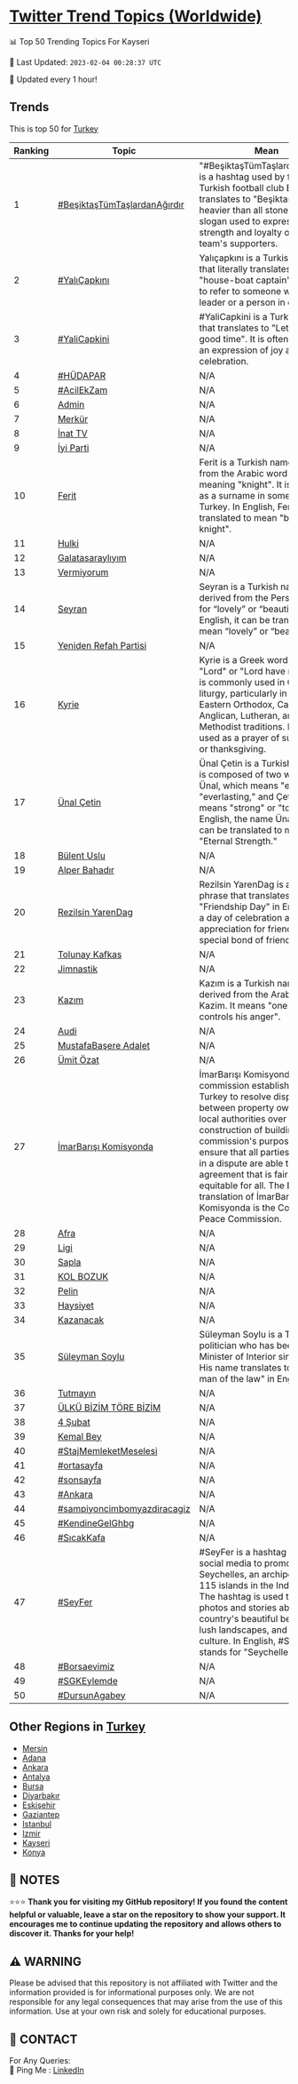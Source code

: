 [Twitter Trend Topics (Worldwide)](https://github.com/ErcinDedeoglu/Twitter-Trend-Topics)
==========


📊 Top 50 Trending Topics For Kayseri

📆 Last Updated: `2023-02-04 00:28:37 UTC`

🔧 Updated every 1 hour!


## Trends

This is top 50 for [Turkey](</Turkey>)

| Ranking | Topic | Mean |
| ------- | ------------ | ------------ |
| 1 | [#BeşiktaşTümTaşlardanAğırdır](http://twitter.com/search?q=%23Be%c5%9fikta%c5%9fT%c3%bcmTa%c5%9flardanA%c4%9f%c4%b1rd%c4%b1r) | "#BeşiktaşTümTaşlardanAğırdır" is a hashtag used by fans of the Turkish football club Beşiktaş. It translates to "Beşiktaş is heavier than all stones". It is a slogan used to express the strength and loyalty of the team's supporters. |
| 2 | [#YalıÇapkını](http://twitter.com/search?q=%23Yal%c4%b1%c3%87apk%c4%b1n%c4%b1) | Yalıçapkını is a Turkish phrase that literally translates to "house-boat captain". It is used to refer to someone who is a leader or a person in charge. |
| 3 | [#YaliCapkini](http://twitter.com/search?q=%23YaliCapkini) | #YaliCapkini is a Turkish phrase that translates to "Let's have a good time". It is often used as an expression of joy and celebration. |
| 4 | [#HÜDAPAR](http://twitter.com/search?q=%23H%c3%9cDAPAR) | N/A |
| 5 | [#AcilEkZam](http://twitter.com/search?q=%23AcilEkZam) | N/A |
| 6 | [Admin](http://twitter.com/search?q=Admin) | N/A |
| 7 | [Merkür](http://twitter.com/search?q=Merk%c3%bcr) | N/A |
| 8 | [İnat TV](http://twitter.com/search?q=%c4%b0nat+TV) | N/A |
| 9 | [İyi Parti](http://twitter.com/search?q=%c4%b0yi+Parti) | N/A |
| 10 | [Ferit](http://twitter.com/search?q=Ferit) | Ferit is a Turkish name derived from the Arabic word "Faris", meaning "knight". It is also used as a surname in some parts of Turkey. In English, Ferit can be translated to mean "brave knight". |
| 11 | [Hulki](http://twitter.com/search?q=Hulki) | N/A |
| 12 | [Galatasaraylıyım](http://twitter.com/search?q=Galatasarayl%c4%b1y%c4%b1m) | N/A |
| 13 | [Vermiyorum](http://twitter.com/search?q=Vermiyorum) | N/A |
| 14 | [Seyran](http://twitter.com/search?q=Seyran) | Seyran is a Turkish name derived from the Persian word for “lovely” or “beautiful”. In English, it can be translated to mean “lovely” or “beautiful”. |
| 15 | [Yeniden Refah Partisi](http://twitter.com/search?q=Yeniden+Refah+Partisi) | N/A |
| 16 | [Kyrie](http://twitter.com/search?q=Kyrie) | Kyrie is a Greek word meaning "Lord" or "Lord have mercy". It is commonly used in Christian liturgy, particularly in the Eastern Orthodox, Catholic, Anglican, Lutheran, and Methodist traditions. It is also used as a prayer of supplication or thanksgiving. |
| 17 | [Ünal Çetin](http://twitter.com/search?q=%c3%9cnal+%c3%87etin) | Ünal Çetin is a Turkish name. It is composed of two words: Ünal, which means "eternal" or "everlasting," and Çetin, which means "strong" or "tough." In English, the name Ünal Çetin can be translated to mean "Eternal Strength." |
| 18 | [Bülent Uslu](http://twitter.com/search?q=B%c3%bclent+Uslu) | N/A |
| 19 | [Alper Bahadır](http://twitter.com/search?q=Alper+Bahad%c4%b1r) | N/A |
| 20 | [Rezilsin YarenDag](http://twitter.com/search?q=Rezilsin+YarenDag) | Rezilsin YarenDag is a Turkish phrase that translates to "Friendship Day" in English. It is a day of celebration and appreciation for friends and the special bond of friendship. |
| 21 | [Tolunay Kafkas](http://twitter.com/search?q=Tolunay+Kafkas) | N/A |
| 22 | [Jimnastik](http://twitter.com/search?q=Jimnastik) | N/A |
| 23 | [Kazım](http://twitter.com/search?q=Kaz%c4%b1m) | Kazım is a Turkish name, derived from the Arabic name Kazim. It means "one who controls his anger". |
| 24 | [Audi](http://twitter.com/search?q=Audi) | N/A |
| 25 | [MustafaBaşere Adalet](http://twitter.com/search?q=MustafaBa%c5%9fere+Adalet) | N/A |
| 26 | [Ümit Özat](http://twitter.com/search?q=%c3%9cmit+%c3%96zat) | N/A |
| 27 | [İmarBarışı Komisyonda](http://twitter.com/search?q=%c4%b0marBar%c4%b1%c5%9f%c4%b1+Komisyonda) | İmarBarışı Komisyonda is a commission established in Turkey to resolve disputes between property owners and local authorities over the construction of buildings. The commission's purpose is to ensure that all parties involved in a dispute are able to reach an agreement that is fair and equitable for all. The English translation of İmarBarışı Komisyonda is the Construction Peace Commission. |
| 28 | [Afra](http://twitter.com/search?q=Afra) | N/A |
| 29 | [Ligi](http://twitter.com/search?q=Ligi) | N/A |
| 30 | [Sapla](http://twitter.com/search?q=Sapla) | N/A |
| 31 | [KOL BOZUK](http://twitter.com/search?q=KOL+BOZUK) | N/A |
| 32 | [Pelin](http://twitter.com/search?q=Pelin) | N/A |
| 33 | [Haysiyet](http://twitter.com/search?q=Haysiyet) | N/A |
| 34 | [Kazanacak](http://twitter.com/search?q=Kazanacak) | N/A |
| 35 | [Süleyman Soylu](http://twitter.com/search?q=S%c3%bcleyman+Soylu) | Süleyman Soylu is a Turkish politician who has been the Minister of Interior since 2016. His name translates to "mighty man of the law" in English. |
| 36 | [Tutmayın](http://twitter.com/search?q=Tutmay%c4%b1n) | N/A |
| 37 | [ÜLKÜ BİZİM TÖRE BİZİM](http://twitter.com/search?q=%c3%9cLK%c3%9c+B%c4%b0Z%c4%b0M+T%c3%96RE+B%c4%b0Z%c4%b0M) | N/A |
| 38 | [4 Şubat](http://twitter.com/search?q=4+%c5%9eubat) | N/A |
| 39 | [Kemal Bey](http://twitter.com/search?q=Kemal+Bey) | N/A |
| 40 | [#StajMemleketMeselesi](http://twitter.com/search?q=%23StajMemleketMeselesi) | N/A |
| 41 | [#ortasayfa](http://twitter.com/search?q=%23ortasayfa) | N/A |
| 42 | [#sonsayfa](http://twitter.com/search?q=%23sonsayfa) | N/A |
| 43 | [#Ankara](http://twitter.com/search?q=%23Ankara) | N/A |
| 44 | [#sampiyoncimbomyazdiracagiz](http://twitter.com/search?q=%23sampiyoncimbomyazdiracagiz) | N/A |
| 45 | [#KendineGelGhbg](http://twitter.com/search?q=%23KendineGelGhbg) | N/A |
| 46 | [#SıcakKafa](http://twitter.com/search?q=%23S%c4%b1cakKafa) | N/A |
| 47 | [#SeyFer](http://twitter.com/search?q=%23SeyFer) | #SeyFer is a hashtag used on social media to promote the Seychelles, an archipelago of 115 islands in the Indian Ocean. The hashtag is used to share photos and stories about the country's beautiful beaches, lush landscapes, and unique culture. In English, #SeyFer stands for "Seychelles Forever". |
| 48 | [#Borsaevimiz](http://twitter.com/search?q=%23Borsaevimiz) | N/A |
| 49 | [#SGKEylemde](http://twitter.com/search?q=%23SGKEylemde) | N/A |
| 50 | [#DursunAgabey](http://twitter.com/search?q=%23DursunAgabey) | N/A |



## Other Regions in [Turkey](</Turkey>)

* [Mersin](</Turkey/Mersin.md>)
* [Adana](</Turkey/Adana.md>)
* [Ankara](</Turkey/Ankara.md>)
* [Antalya](</Turkey/Antalya.md>)
* [Bursa](</Turkey/Bursa.md>)
* [Diyarbakır](</Turkey/Diyarbakır.md>)
* [Eskişehir](</Turkey/Eskişehir.md>)
* [Gaziantep](</Turkey/Gaziantep.md>)
* [Istanbul](</Turkey/Istanbul.md>)
* [Izmir](</Turkey/Izmir.md>)
* [Kayseri](</Turkey/Kayseri.md>)
* [Konya](</Turkey/Konya.md>)



## 📝 NOTES

⭐⭐⭐ **Thank you for visiting my GitHub repository! If you found the content helpful or valuable, leave a star on the repository to show your support. It encourages me to continue updating the repository and allows others to discover it. Thanks for your help!**


## ⚠️ WARNING

Please be advised that this repository is not affiliated with Twitter and the information provided is for informational purposes only. We are not responsible for any legal consequences that may arise from the use of this information. Use at your own risk and solely for educational purposes.


## 📨 CONTACT

 For Any Queries:  
            🏓 Ping Me : [LinkedIn](https://www.linkedin.com/in/ercindedeoglu/)
